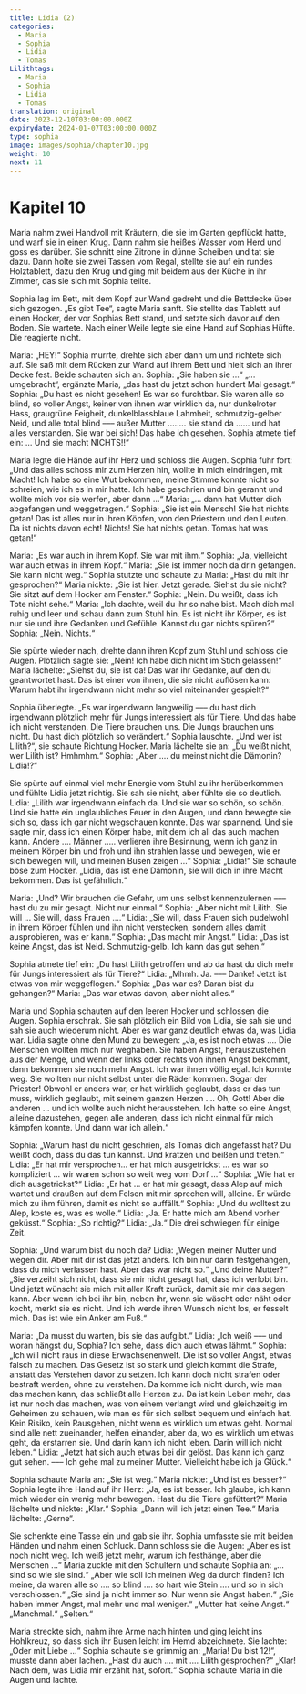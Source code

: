 ```yaml
---
title: Lidia (2)
categories:
  - Maria
  - Sophia
  - Lidia
  - Tomas
Lilithtags:
  - Maria
  - Sophia
  - Lidia
  - Tomas
translation: original
date: 2023-12-10T03:00:00.000Z
expirydate: 2024-01-07T03:00:00.000Z
type: sophia
image: images/sophia/chapter10.jpg
weight: 10
next: 11
---
```


# Kapitel 10



Maria nahm zwei Handvoll mit Kräutern, die sie im Garten gepflückt hatte, und warf sie in einen Krug.
Dann nahm sie heißes Wasser vom Herd und goss es darüber.
Sie schnitt eine Zitrone in dünne Scheiben und tat sie dazu.
Dann holte sie zwei Tassen vom Regal, stellte sie auf ein rundes Holztablett, dazu den Krug und ging mit beidem aus der Küche in ihr Zimmer, das sie sich mit Sophia teilte.

Sophia lag im Bett, mit dem Kopf zur Wand gedreht und die Bettdecke über sich gezogen.
„Es gibt Tee“, sagte Maria sanft.
Sie stellte das Tablett auf einen Hocker, der vor Sophias Bett stand, und setzte sich davor auf den Boden.
Sie wartete.
Nach einer Weile legte sie eine Hand auf Sophias Hüfte.
Die reagierte nicht.

Maria: „HEY!“
Sophia murrte, drehte sich aber dann um und richtete sich auf.
Sie saß mit dem Rücken zur Wand auf ihrem Bett und hielt sich an ihrer Decke fest.
Beide schauten sich an.
Sophia: „Sie haben sie ...“
„... umgebracht“, ergänzte Maria, „das hast du jetzt schon hundert Mal gesagt.“
Sophia: „Du hast es nicht gesehen! Es war so furchtbar.
Sie waren alle so blind, so voller Angst, keiner von ihnen war wirklich da, nur dunkelroter Hass, graugrüne Feigheit, dunkelblassblaue Lahmheit, schmutzig-gelber Neid, und alle total blind ––– außer Mutter ........ sie stand da ...... und hat alles verstanden.
Sie war bei sich! Das habe ich gesehen.
Sophia atmete tief ein: … Und sie macht NICHTS!!“

Maria legte die Hände auf ihr Herz und schloss die Augen.
Sophia fuhr fort: „Und das alles schoss mir zum Herzen hin, wollte in mich eindringen, mit Macht!
Ich habe so eine Wut bekommen, meine Stimme konnte nicht so schreien, wie ich es in mir hatte.
Ich habe geschrien und bin gerannt und wollte mich vor sie werfen, aber dann ...“
Maria: „… dann hat Mutter dich abgefangen und weggetragen.“
Sophia: „Sie ist ein Mensch!
Sie hat nichts getan!
Das ist alles nur in ihren Köpfen, von den Priestern und den Leuten.
Da ist nichts davon echt!
Nichts!
Sie hat nichts getan.
Tomas hat was getan!“

Maria: „Es war auch in ihrem Kopf.
Sie war mit ihm.“
Sophia: „Ja, vielleicht war auch etwas in ihrem Kopf.“
Maria: „Sie ist immer noch da drin gefangen.
Sie kann nicht weg.“
Sophia stutzte und schaute zu Maria: „Hast du mit ihr gesprochen?“
Maria nickte: „Sie ist hier.
Jetzt gerade.
Siehst du sie nicht?
Sie sitzt auf dem Hocker am Fenster.“
Sophia: „Nein.
Du weißt, dass ich Tote nicht sehe.“
Maria: „Ich dachte, weil du ihr so nahe bist.
Mach dich mal ruhig und leer und schau dann zum Stuhl hin.
Es ist nicht ihr Körper, es ist nur sie und ihre Gedanken und Gefühle.
Kannst du gar nichts spüren?“
Sophia: „Nein.
Nichts.“

Sie spürte wieder nach, drehte dann ihren Kopf zum Stuhl und schloss die Augen.
Plötzlich sagte sie: „Nein! Ich habe dich nicht im Stich gelassen!“
Maria lächelte: „Siehst du, sie ist da!
Das war ihr Gedanke, auf den du geantwortet hast.
Das ist einer von ihnen, die sie nicht auflösen kann:
Warum habt ihr irgendwann nicht mehr so viel miteinander gespielt?“

Sophia überlegte.
„Es war irgendwann langweilig ––– du hast dich irgendwann plötzlich mehr für Jungs interessiert als für Tiere.
Und das habe ich nicht verstanden.
Die Tiere brauchen uns.
Die Jungs brauchen uns nicht.
Du hast dich plötzlich so verändert.“
Sophia lauschte.
„Und wer ist Lilith?“, sie schaute Richtung Hocker.
Maria lächelte sie an: „Du weißt nicht, wer Lilith ist?
Hmhmhm.“
Sophia: „Aber .... du meinst nicht die Dämonin?
Lidia!?“

Sie spürte auf einmal viel mehr Energie vom Stuhl zu ihr herüberkommen und fühlte Lidia jetzt richtig.
Sie sah sie nicht, aber fühlte sie so deutlich.
Lidia: „Lilith war irgendwann einfach da.
Und sie war so schön, so schön.
Und sie hatte ein unglaubliches Feuer in den Augen, und dann bewegte sie sich so, dass ich gar nicht wegschauen konnte.
Das war spannend.
Und sie sagte mir, dass ich einen Körper habe, mit dem ich all das auch machen kann.
Andere .... Männer ..... verlieren ihre Besinnung, wenn ich ganz in meinem Körper bin und froh und ihn strahlen lasse und bewegen, wie er sich bewegen will, und meinen Busen zeigen ...“
Sophia: „Lidia!“
Sie schaute böse zum Hocker.
„Lidia, das ist eine Dämonin, sie will dich in ihre Macht bekommen.
Das ist gefährlich.“

Maria: „Und?
Wir brauchen die Gefahr, um uns selbst kennenzulernen ––– hast du zu mir gesagt.
Nicht nur einmal.“
Sophia: „Aber nicht mit Lilith.
Sie will ... Sie will, dass Frauen ....“
Lidia: „Sie will, dass Frauen sich pudelwohl in ihrem Körper fühlen und ihn nicht verstecken, sondern alles damit ausprobieren, was er kann.“
Sophia: „Das macht mir Angst.“
Lidia: „Das ist keine Angst, das ist Neid.
Schmutzig-gelb.
Ich kann das gut sehen.“

Sophia atmete tief ein: „Du hast Lilith getroffen und ab da hast du dich mehr für Jungs interessiert als für Tiere?“
Lidia: „Mhmh. Ja. –––
Danke!
Jetzt ist etwas von mir weggeflogen.“
Sophia: „Das war es?
Daran bist du gehangen?“
Maria: „Das war etwas davon, aber nicht alles.“

Maria und Sophia schauten auf den leeren Hocker und schlossen die Augen.
Sophia erschrak.
Sie sah plötzlich ein Bild von Lidia, sie sah sie und sah sie auch wiederum nicht.
Aber es war ganz deutlich etwas da, was Lidia war.
Lidia sagte ohne den Mund zu bewegen: „Ja, es ist noch etwas ....
Die Menschen wollten mich nur weghaben.
Sie haben Angst, herauszustehen aus der Menge, und wenn der links oder rechts von ihnen Angst bekommt, dann bekommen sie noch mehr Angst.
Ich war ihnen völlig egal.
Ich konnte weg.
Sie wollten nur nicht selbst unter die Räder kommen.
Sogar der Priester!
Obwohl er anders war, er hat wirklich geglaubt, dass er das tun muss, wirklich geglaubt, mit seinem ganzen Herzen .... Oh, Gott! Aber die anderen ... und ich wollte auch nicht herausstehen.
Ich hatte so eine Angst, alleine dazustehen, gegen alle anderen, dass ich nicht einmal für mich kämpfen konnte.
Und dann war ich allein.“

Sophia: „Warum hast du nicht geschrien, als Tomas dich angefasst hat?
Du weißt doch, dass du das tun kannst.
Und kratzen und beißen und treten.“
Lidia: „Er hat mir versprochen... er hat mich ausgetrickst ... es war so kompliziert ... wir waren schon so weit weg vom Dorf ...“
Sophia: „Wie hat er dich ausgetrickst?“
Lidia: „Er hat ... er hat mir gesagt, dass Alep auf mich wartet und draußen auf dem Felsen mit mir sprechen will, alleine.
Er würde mich zu ihm führen, damit es nicht so auffällt.“
Sophia: „Und du wolltest zu Alep, koste es, was es wolle.“
Lidia: „Ja.
Er hatte mich am Abend vorher geküsst.“
Sophia: „So richtig?“
Lidia: „Ja.“
Die drei schwiegen für einige Zeit.

Sophia: „Und warum bist du noch da?
Lidia: „Wegen meiner Mutter und wegen dir.
Aber mit dir ist das jetzt anders.
Ich bin nur darin festgehangen, dass du mich verlassen hast.
Aber das war nicht so.“
„Und deine Mutter?“
„Sie verzeiht sich nicht, dass sie mir nicht gesagt hat, dass ich verlobt bin.
Und jetzt wünscht sie mich mit aller Kraft zurück, damit sie mir das sagen kann.
Aber wenn ich bei ihr bin, neben ihr, wenn sie wäscht oder näht oder kocht, merkt sie es nicht.
Und ich werde ihren Wunsch nicht los, er fesselt mich.
Das ist wie ein Anker am Fuß.“

Maria: „Da musst du warten, bis sie das aufgibt.“
Lidia: „Ich weiß ––– und woran hängst du, Sophia?
Ich sehe, dass dich auch etwas lähmt.“
Sophia: „Ich will nicht raus in diese Erwachsenenwelt.
Die ist so voller Angst, etwas falsch zu machen.
Das Gesetz ist so stark und gleich kommt die Strafe, anstatt das Verstehen davor zu setzen.
Ich kann doch nicht strafen oder bestraft werden, ohne zu verstehen.
Da komme ich nicht durch, wie man das machen kann, das schließt alle Herzen zu.
Da ist kein Leben mehr, das ist nur noch das machen, was von einem verlangt wird und gleichzeitig im Geheimen zu schauen, wie man es für sich selbst bequem und einfach hat.
Kein Risiko, kein Rausgehen, nicht wenn es wirklich um etwas geht.
Normal sind alle nett zueinander, helfen einander, aber da, wo es wirklich um etwas geht, da erstarren sie.
Und darin kann ich nicht leben.
Darin will ich nicht leben.“
Lidia: „Jetzt hat sich auch etwas bei dir gelöst.
Das kann ich ganz gut sehen.
––– Ich gehe mal zu meiner Mutter.
Vielleicht habe ich ja Glück.“

Sophia schaute Maria an: „Sie ist weg.“
Maria nickte: „Und ist es besser?“
Sophia legte ihre Hand auf ihr Herz: „Ja, es ist besser.
Ich glaube, ich kann mich wieder ein wenig mehr bewegen.
Hast du die Tiere gefüttert?“
Maria lächelte und nickte: „Klar.“
Sophia: „Dann will ich jetzt einen Tee.“
Maria lächelte: „Gerne“.

Sie schenkte eine Tasse ein und gab sie ihr.
Sophia umfasste sie mit beiden Händen und nahm einen Schluck.
Dann schloss sie die Augen: „Aber es ist noch nicht weg.
Ich weiß jetzt mehr, warum ich festhänge, aber die Menschen ...“
Maria zuckte mit den Schultern und schaute Sophia an: „... sind so wie sie sind.“
„Aber wie soll ich meinen Weg da durch finden?
Ich meine, da waren alle so .... so blind .... so hart wie Stein .... und so in sich verschlossen.“
„Sie sind ja nicht immer so.
Nur wenn sie Angst haben.“
„Sie haben immer Angst, mal mehr und mal weniger.“
„Mutter hat keine Angst.“
„Manchmal.“
„Selten.“

Maria streckte sich, nahm ihre Arme nach hinten und ging leicht ins Hohlkreuz, so dass sich ihr Busen leicht im Hemd abzeichnete.
Sie lachte: „Oder mit Liebe ...“
Sophia schaute sie grimmig an: „Maria! Du bist 12!“, musste dann aber lachen.
„Hast du auch .... mit .... Lilith gesprochen?“
„Klar!
Nach dem, was Lidia mir erzählt hat, sofort.“
Sophia schaute Maria in die Augen und lachte.
